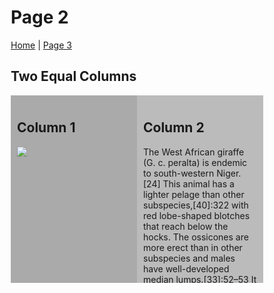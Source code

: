 <h1>Page 2</h1>
<p>
  <a href="index.html">Home</a> | <a href="page3.html">Page 3</a>
</p>

<style>
* {
  box-sizing: border-box;
}

/* Create two equal columns that floats next to each other */

.column {
  float: left;
  width: 50%;
  padding: 10px;
  height: 300px; /* Should be removed. Only for demonstration */
}

/* Clear floats after the columns */

.row:after {
  content: "";
  display: table;
  clear: both;
}
</style>

<h2>Two Equal Columns</h2>


<div class="row">
  <div class="column" style="background-color:#aaa;">
    <h2>Column 1</h2>
    <p><img src="https://upload.wikimedia.org/wikipedia/commons/6/60/Giraffe-solo_Koure-NIGER.jpg" /></p>
  </div>
  <div class="column" style="background-color:#bbb;">
    <h2>Column 2</h2>
    <p>The West African giraffe (G. c. peralta) is endemic to south-western Niger.[24] This animal has a lighter pelage than other subspecies,[40]:322 with red lobe-shaped blotches that reach below the hocks. The ossicones are more erect than in other subspecies and males have well-developed median lumps.[33]:52–53 It is the most endangered subspecies within Giraffa, with 400 individuals remaining in the wild.[24] Giraffes in Cameroon were formerly believed to belong to this species, but are actually G. c. antiquorum.[32] This error resulted in some confusion over its status in zoos, but in 2007, it was established that all "G. c. peralta" kept in European zoos actually are G. c. antiquorum. The same 2007 study found that The West African giraffe was more closely related to the Rothschild's giraffe than the Kordofan and its ancestor may have migrated from eastern to northern Africa and then to its current range with the development of the Sahara Desert. At its largest, Lake Chad may have acted as a barrier between West African and Kordofan giraffes during the Holocene (before 5000 BC).[32]</p>
  </div>
</div>
